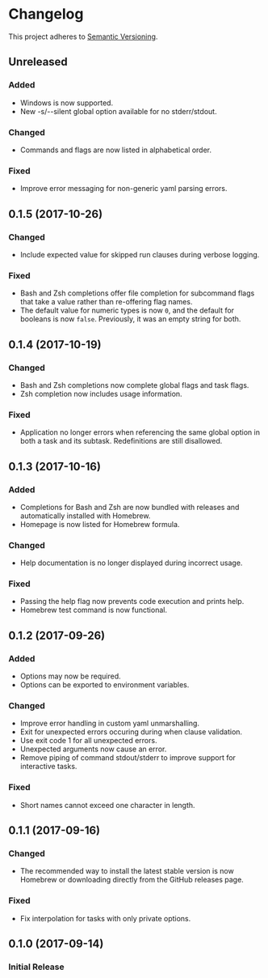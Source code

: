 # Changelog
This project adheres to [Semantic Versioning](http://semver.org/spec/v2.0.0.html).

## Unreleased
### Added
- Windows is now supported.
- New -s/--silent global option available for no stderr/stdout.

### Changed
- Commands and flags are now listed in alphabetical order.

### Fixed
- Improve error messaging for non-generic yaml parsing errors.


## 0.1.5 (2017-10-26)
### Changed
- Include expected value for skipped run clauses during verbose logging.

### Fixed
- Bash and Zsh completions offer file completion for subcommand flags that take
  a value rather than re-offering flag names.
- The default value for numeric types is now `0`, and the default for booleans
  is now `false`. Previously, it was an empty string for both.


## 0.1.4 (2017-10-19)
### Changed
- Bash and Zsh completions now complete global flags and task flags.
- Zsh completion now includes usage information.

### Fixed
- Application no longer errors when referencing the same global option in both
  a task and its subtask. Redefinitions are still disallowed.


## 0.1.3 (2017-10-16)
### Added
- Completions for Bash and Zsh are now bundled with releases and automatically
  installed with Homebrew.
- Homepage is now listed for Homebrew formula.

### Changed
- Help documentation is no longer displayed during incorrect usage.

### Fixed
- Passing the help flag now prevents code execution and prints help.
- Homebrew test command is now functional.


## 0.1.2 (2017-09-26)
### Added
- Options may now be required.
- Options can be exported to environment variables.

### Changed
- Improve error handling in custom yaml unmarshalling.
- Exit for unexpected errors occuring during when clause validation.
- Use exit code 1 for all unexpected errors.
- Unexpected arguments now cause an error.
- Remove piping of command stdout/stderr to improve support for interactive
  tasks.

### Fixed
- Short names cannot exceed one character in length.


## 0.1.1 (2017-09-16)
### Changed
- The recommended way to install the latest stable version is now Homebrew or
  downloading directly from the GitHub releases page.

### Fixed
- Fix interpolation for tasks with only private options.

## 0.1.0 (2017-09-14)
### Initial Release
